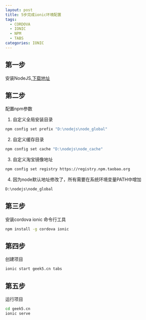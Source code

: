 ```yaml
---
layout: post
title: 5步完成ionic环境配置
tags:
  - CORDOVA
  - IONIC
  - NPM
  - TABS
categories: IONIC
---
```


## 第一步

安装NodeJS,[下载地址](https://nodejs.org/en/)

## 第二步

配置npm参数

1.  自定义全局安装目录
``` bash
npm config set prefix "D:\nodejs\node_global"
```
2.  自定义缓存目录
``` bash
npm config set cache "D:\nodejs\node_cache"
```
3.  自定义淘宝镜像地址
``` bash
npm config set registry https://registry.npm.taobao.org  
```
4.  因为node默认地址修改了，所有需要在系统环境变量PATH中增加
``` bash
D:\nodejs\node_global 
```
<!--more-->

## 第三步

安装cordova ionic 命令行工具
``` bash
npm install -g cordova ionic 
```

## 第四步

创建项目
``` bash
ionic start geek5.cn tabs 
```

## 第五步

运行项目
``` bash
cd geek5.cn
ionic serve
```